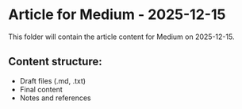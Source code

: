 # Article for Medium - 2025-12-15

This folder will contain the article content for Medium on 2025-12-15.

## Content structure:
- Draft files (.md, .txt)
- Final content
- Notes and references
